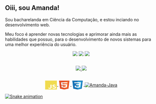 ## Oiii, sou Amanda!

Sou bacharelanda em Ciência da Computação, e estou inciando no desenvolvimento web. 

Meu foco é aprender novas tecnologias e aprimorar ainda mais as habilidades que possuo, para o desenvolvimento de novos sistemas para uma melhor experiência do usuário.


<div align="center">
  <img height="23em" src="https://img.shields.io/badge/LinkedIn-0077B5?style=for-the-badge&logo=linkedin&logoColor=white" >
  
  <img height="23em" src="https://img.shields.io/badge/Instagram-E4405F?style=for-the-badge&logo=instagram&logoColor=white">
  
  <img height="23em" src="https://img.shields.io/badge/Twitter-1DA1F2?style=for-the-badge&logo=twitter&logoColor=white">
</div>
  
  ##

<div align="center">
  <a href="https://github.com/amndalsr">
  <img height="130em" src="https://github-readme-stats.vercel.app/api?username=amndalsr&show_icons=true&theme=dracula&include_all_commits=true&count_private=true"/>
  <img height="130em" src="https://github-readme-stats.vercel.app/api/top-langs/?username=amndalsr&layout=compact&langs_count=7&theme=dracula"/>
</div>
  
  ##
 
 <div align="center">
  <img align="center" alt="Amanda-Js" height="30" width="40" src="https://raw.githubusercontent.com/devicons/devicon/master/icons/javascript/javascript-plain.svg">
  <img align="center" alt="Amanda-HTML" height="30" width="40" src="https://raw.githubusercontent.com/devicons/devicon/master/icons/html5/html5-original.svg">
  <img align="center" alt="Amanda-CSS" height="30" width="40" src="https://raw.githubusercontent.com/devicons/devicon/master/icons/css3/css3-original.svg">
  <img align="center" alt="Amanda-Java" height="30" width="40" src="https://cdn.jsdelivr.net/gh/devicons/devicon/icons/java/java-original.svg" />
  </div>

  
  ![Snake animation](https://github.com/amndalsr/amndalsr/blob/output/github-contribution-grid-snake.svg)
